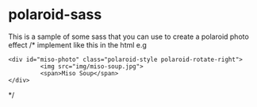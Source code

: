 # polaroid-sass
This is a sample of some sass that you can use to create a polaroid photo effect 
/*  implement like this in the html e.g

	<div id="miso-photo" class="polaroid-style polaroid-rotate-right">	
			 <img src="img/miso-soup.jpg">
			 <span>Miso Soup</span>
	</div>

*/
